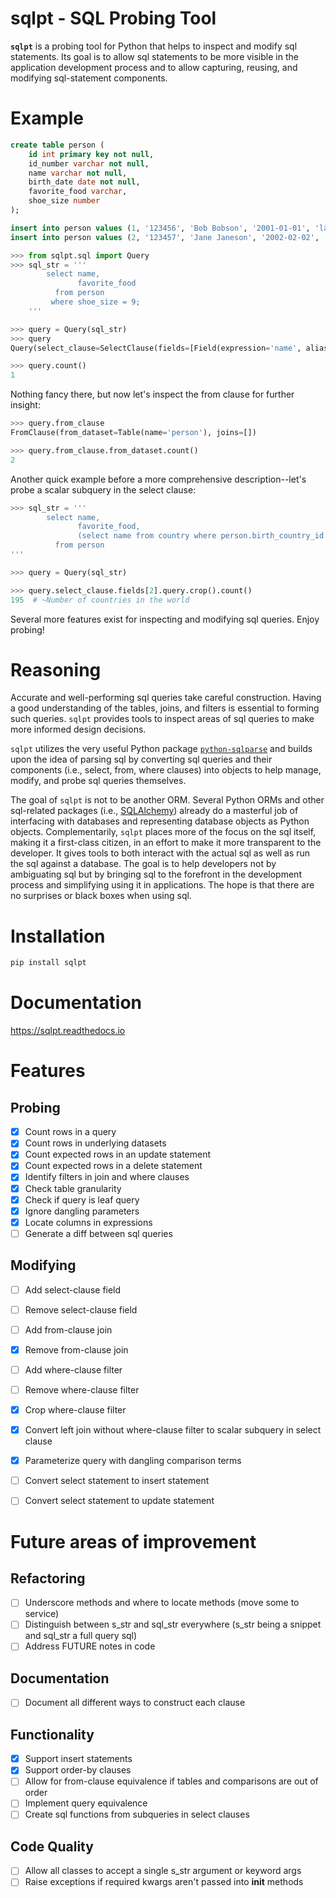 # sqlpt - SQL Probing Tool

**`sqlpt`** is a probing tool for Python that helps to inspect and modify sql statements. Its goal is to allow sql statements to be more visible in the application development process and to allow capturing, reusing, and modifying sql-statement components.


# Example

```sql
create table person (
    id int primary key not null,
    id_number varchar not null,
    name varchar not null,
    birth_date date not null,
    favorite_food varchar,
    shoe_size number
);

insert into person values (1, '123456', 'Bob Bobson', '2001-01-01', 'lasagna', '11');
insert into person values (2, '123457', 'Jane Janeson', '2002-02-02', 'pad thai', '9');
```

```python
>>> from sqlpt.sql import Query
>>> sql_str = '''
        select name,
               favorite_food
          from person
         where shoe_size = 9;
    '''

>>> query = Query(sql_str)
>>> query
Query(select_clause=SelectClause(fields=[Field(expression='name', alias=''), Field(expression='favorite_food', alias='')]), from_clause=FromClause(from_dataset=Table(name='person'), joins=[]), where_clause=WhereClause(expression=Expression(comparisons=[Comparison(left_term='shoe_size', operator='=', right_term='9')])))

>>> query.count()
1
```

Nothing fancy there, but now let's inspect the from clause for further insight:

```python
>>> query.from_clause
FromClause(from_dataset=Table(name='person'), joins=[])

>>> query.from_clause.from_dataset.count()
2
```

Another quick example before a more comprehensive description--let's probe a scalar subquery in the select clause:

```python
>>> sql_str = '''
        select name,
               favorite_food,
               (select name from country where person.birth_country_id = country.id) country_name
          from person
'''

>>> query = Query(sql_str)

>>> query.select_clause.fields[2].query.crop().count()
195  # ~Number of countries in the world
```

Several more features exist for inspecting and modifying sql queries. Enjoy probing!


# Reasoning

Accurate and well-performing sql queries take careful construction. Having a good understanding of the tables, joins, and filters is essential to forming such queries. `sqlpt` provides tools to inspect areas of sql queries to make more informed design decisions.

`sqlpt` utilizes the very useful Python package [`python-sqlparse`](https://pypi.org/project/sqlparse) and builds upon the idea of parsing sql by converting sql queries and their components (i.e., select, from, where clauses) into objects to help manage, modify, and probe sql queries themselves.

The goal of `sqlpt` is not to be another ORM. Several Python ORMs and other sql-related packages (i.e., [SQLAlchemy](https://pypi.org/project/SQLAlchemy)) already do a masterful job of interfacing with databases and representing database objects as Python objects. Complementarily, `sqlpt` places more of the focus on the sql itself, making it a first-class citizen, in an effort to make it more transparent to the developer. It gives tools to both interact with the actual sql as well as run the sql against a database. The goal is to help developers not by ambiguating sql but by bringing sql to the forefront in the development process and simplifying using it in applications. The hope is that there are no surprises or black boxes when using sql.


# Installation

```bash
pip install sqlpt
```


# Documentation

https://sqlpt.readthedocs.io


# Features

## Probing

- [x] Count rows in a query
- [x] Count rows in underlying datasets
- [x] Count expected rows in an update statement
- [x] Count expected rows in a delete statement
- [x] Identify filters in join and where clauses
- [x] Check table granularity
- [x] Check if query is leaf query
- [x] Ignore dangling parameters
- [x] Locate columns in expressions
- [ ] Generate a diff between sql queries

## Modifying

- [ ] Add select-clause field
- [ ] Remove select-clause field
- [ ] Add from-clause join
- [x] Remove from-clause join
- [ ] Add where-clause filter
- [ ] Remove where-clause filter
- [x] Crop where-clause filter
- [x] Convert left join without where-clause filter to scalar subquery in select clause
- [x] Parameterize query with dangling comparison terms
- [ ] Convert select statement to insert statement
- [ ] Convert select statement to update statement


# Future areas of improvement

## Refactoring
- [ ] Underscore methods and where to locate methods (move some to service)
- [ ] Distinguish between s_str and sql_str everywhere (s_str being a snippet and sql_str a full query sql)
- [ ] Address FUTURE notes in code

## Documentation
- [ ] Document all different ways to construct each clause

## Functionality
- [x] Support insert statements
- [x] Support order-by clauses
- [ ] Allow for from-clause equivalence if tables and comparisons are out of order
- [ ] Implement query equivalence
- [ ] Create sql functions from subqueries in select clauses

## Code Quality
- [ ] Allow all classes to accept a single s_str argument or keyword args
- [ ] Raise exceptions if required kwargs aren't passed into __init__ methods
